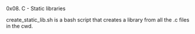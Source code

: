 0x08. C - Static libraries

create_static_lib.sh is a bash script that creates a library
from all the .c files in the cwd.
